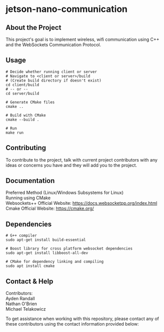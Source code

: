 # jetson-nano-communication

## About the Project
This project's goal is to implement wireless, wifi communication using C++ and the WebSockets Communication Protocol.

## Usage

```
# Decide whether running client or server
# Navigate to <client or server>/build
# (Create build directory if doesn't exist)
cd client/build
# -- or --
cd server/build

# Generate CMake files
cmake ..

# Build with CMake
cmake --build .

# Run
make run
```
## Contributing
To contribute to the project, talk with current project contributors with any ideas or concerns you have and they will add you to the project.

## Documentation
Preferred Method (Linux/Windows Subsystems for Linux) <br>
Running using CMake <br>
Websockets++ Official Website: https://docs.websocketpp.org/index.html <br>
Cmake Official Website: https://cmake.org/

## Dependencies

```
# G++ compiler
sudo apt-get install build-essential

# Boost library for cross platform websocket dependencies
sudo apt-get install libboost-all-dev

# CMake for dependency linking and compiling
sudo apt install cmake
```

## Contact & Help
Contributors: <br>
Ayden Randall <br>
Nathan O'Brien <br>
Michael Telakowicz <br>

To get assistance when working with this repository, please contact any of these contributors using the contact information provided below: <br>
